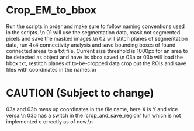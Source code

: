 # Crop_EM_to_bbox
Run the scripts in order and make sure to follow naming conventions used in the scripts. \n
01 will use the segmentation data, mask not segmented pixels and save the masked images.\n
02 will stitch planes of segmentation data, run 4x4 connectivity analysis and save bounding boxes of found connected areas to a txt file. Current size threshold is 1000px for an area to be detected as object and have its bbox saved.\n
03a or 03b will load the bbox txt, restitch planes of to-be-cropped data crop out the ROIs and save files with coordinates in the names.\n
# CAUTION (Subject to change)
03a and 03b mess up coordinates in the file name, here X is Y and vice versa.\n
03b has a switch in the 'crop_and_save_region' fun which is not implemented c orrectly as of now.\n
